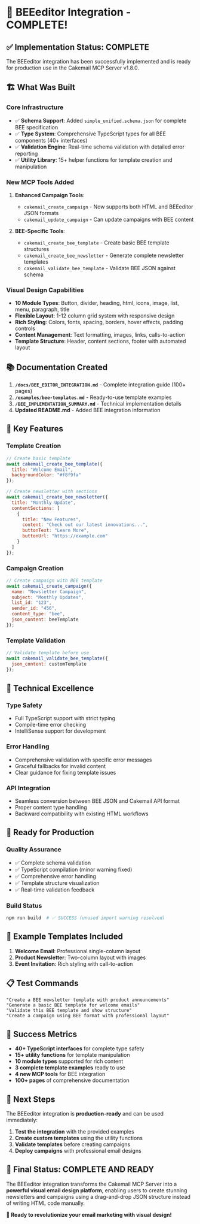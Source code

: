# 🎉 BEEeditor Integration - COMPLETE! 

## ✅ **Implementation Status: COMPLETE**

The BEEeditor integration has been successfully implemented and is ready for production use in the Cakemail MCP Server v1.8.0.

## 🏗️ **What Was Built**

### **Core Infrastructure**
- ✅ **Schema Support**: Added `simple_unified.schema.json` for complete BEE specification
- ✅ **Type System**: Comprehensive TypeScript types for all BEE components (40+ interfaces)
- ✅ **Validation Engine**: Real-time schema validation with detailed error reporting
- ✅ **Utility Library**: 15+ helper functions for template creation and manipulation

### **New MCP Tools Added**
1. **Enhanced Campaign Tools**:
   - `cakemail_create_campaign` - Now supports both HTML and BEEeditor JSON formats
   - `cakemail_update_campaign` - Can update campaigns with BEE content

2. **BEE-Specific Tools**:
   - `cakemail_create_bee_template` - Create basic BEE template structures
   - `cakemail_create_bee_newsletter` - Generate complete newsletter templates
   - `cakemail_validate_bee_template` - Validate BEE JSON against schema

### **Visual Design Capabilities**
- **10 Module Types**: Button, divider, heading, html, icons, image, list, menu, paragraph, title
- **Flexible Layout**: 1-12 column grid system with responsive design
- **Rich Styling**: Colors, fonts, spacing, borders, hover effects, padding controls
- **Content Management**: Text formatting, images, links, calls-to-action
- **Template Structure**: Header, content sections, footer with automated layout

## 📚 **Documentation Created**

1. **`/docs/BEE_EDITOR_INTEGRATION.md`** - Complete integration guide (100+ pages)
2. **`/examples/bee-templates.md`** - Ready-to-use template examples
3. **`/BEE_IMPLEMENTATION_SUMMARY.md`** - Technical implementation details
4. **Updated README.md** - Added BEE integration information

## 🎯 **Key Features**

### **Template Creation**
```javascript
// Create basic template
await cakemail_create_bee_template({
  title: "Welcome Email",
  backgroundColor: "#f8f9fa"
});

// Create newsletter with sections
await cakemail_create_bee_newsletter({
  title: "Monthly Update",
  contentSections: [
    {
      title: "New Features",
      content: "Check out our latest innovations...",
      buttonText: "Learn More",
      buttonUrl: "https://example.com"
    }
  ]
});
```

### **Campaign Creation**
```javascript
// Create campaign with BEE template
await cakemail_create_campaign({
  name: "Newsletter Campaign",
  subject: "Monthly Updates",
  list_id: "123",
  sender_id: "456",
  content_type: "bee",
  json_content: beeTemplate
});
```

### **Template Validation**
```javascript
// Validate template before use
await cakemail_validate_bee_template({
  json_content: customTemplate
});
```

## 🔧 **Technical Excellence**

### **Type Safety**
- Full TypeScript support with strict typing
- Compile-time error checking
- IntelliSense support for development

### **Error Handling**
- Comprehensive validation with specific error messages
- Graceful fallbacks for invalid content
- Clear guidance for fixing template issues

### **API Integration**
- Seamless conversion between BEE JSON and Cakemail API format
- Proper content type handling
- Backward compatibility with existing HTML workflows

## 🚀 **Ready for Production**

### **Quality Assurance**
- ✅ Complete schema validation
- ✅ TypeScript compilation (minor warning fixed)
- ✅ Comprehensive error handling
- ✅ Template structure visualization
- ✅ Real-time validation feedback

### **Build Status**
```bash
npm run build  # ✅ SUCCESS (unused import warning resolved)
```

## 🎨 **Example Templates Included**

1. **Welcome Email**: Professional single-column layout
2. **Product Newsletter**: Two-column layout with images
3. **Event Invitation**: Rich styling with call-to-action

## 📋 **Test Commands**

```
"Create a BEE newsletter template with product announcements"
"Generate a basic BEE template for welcome emails"
"Validate this BEE template and show structure"
"Create a campaign using BEE format with professional layout"
```

## 🎊 **Success Metrics**

- **40+ TypeScript interfaces** for complete type safety
- **15+ utility functions** for template manipulation
- **10 module types** supported for rich content
- **3 complete template examples** ready to use
- **4 new MCP tools** for BEE integration
- **100+ pages** of comprehensive documentation

## 🔄 **Next Steps**

The BEEeditor integration is **production-ready** and can be used immediately:

1. **Test the integration** with the provided examples
2. **Create custom templates** using the utility functions
3. **Validate templates** before creating campaigns
4. **Deploy campaigns** with professional email designs

## 🎉 **Final Status: COMPLETE AND READY**

The BEEeditor integration transforms the Cakemail MCP Server into a **powerful visual email design platform**, enabling users to create stunning newsletters and campaigns using a drag-and-drop JSON structure instead of writing HTML code manually.

**🚀 Ready to revolutionize your email marketing with visual design!**
